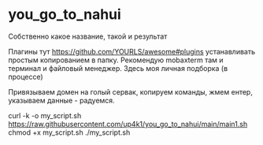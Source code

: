 # you_go_to_nahui
Собственно какое название, такой и результат

Плагины тут https://github.com/YOURLS/awesome#plugins устанавливать простым копированием в папку. Рекомендую mobaxterm там и терминал и файловый менеджер.
Здесь моя личная подборка (в процессе)


Привязываем домен на голый сервак, копируем команды, жмем ентер, указываем данные - радуемся.

curl -k -o my_script.sh https://raw.githubusercontent.com/up4k1/you_go_to_nahui/main/main1.sh
chmod +x my_script.sh
./my_script.sh
